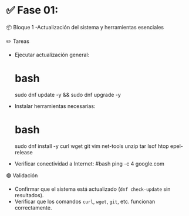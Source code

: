 # ✅ Fase 01: 

📦 Bloque 1 -Actualización del sistema y herramientas esenciales

✏️ Tareas
- Ejecutar actualización general:
  # bash
  sudo dnf update -y && sudo dnf upgrade -y
  
- Instalar herramientas necesarias:
  # bash
  sudo dnf install -y curl wget git vim net-tools unzip tar lsof htop epel-release
  
- Verificar conectividad a Internet:
  #bash
  ping -c 4 google.com

🟢 Validación
- Confirmar que el sistema está actualizado (`dnf check-update` sin resultados).
- Verificar que los comandos `curl`, `wget`, `git`, etc. funcionan correctamente.
